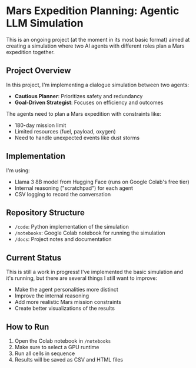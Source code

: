 # **Mars Expedition Planning: Agentic LLM Simulation**

This is an ongoing project (at the moment in its most basic format) aimed at creating a simulation where two AI agents with different roles plan a Mars expedition together.

## Project Overview

In this project, I'm implementing a dialogue simulation between two agents:
- **Cautious Planner**: Prioritizes safety and redundancy
- **Goal-Driven Strategist**: Focuses on efficiency and outcomes

The agents need to plan a Mars expedition with constraints like:
- 180-day mission limit
- Limited resources (fuel, payload, oxygen)
- Need to handle unexpected events like dust storms

## Implementation

I'm using:
- Llama 3 8B model from Hugging Face (runs on Google Colab's free tier)
- Internal reasoning ("scratchpad") for each agent
- CSV logging to record the conversation

## Repository Structure

- `/code`: Python implementation of the simulation
- `/notebooks`: Google Colab notebook for running the simulation
- `/docs`: Project notes and documentation

## Current Status

This is still a work in progress! I've implemented the basic simulation and it's running, but there are several things I still want to improve:
- Make the agent personalities more distinct
- Improve the internal reasoning
- Add more realistic Mars mission constraints
- Create better visualizations of the results

## How to Run

1. Open the Colab notebook in `/notebooks`
2. Make sure to select a GPU runtime
3. Run all cells in sequence
4. Results will be saved as CSV and HTML files

